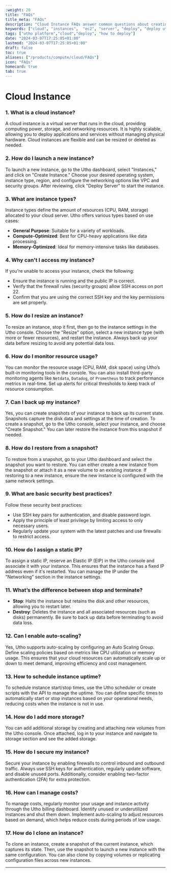 ```yaml
---
:weight: 20
title: "FAQs"
title_meta: "FAQs"
description: "Cloud Instance FAQs answer common questions about creating, managing, and optimizing virtual machines on Utho."
keywords: ["cloud", "instances",  "ec2", "server", "deploy", "deploy utho server"]
tags: ["utho platform","cloud","deploy", "how to deploy"]
date: "2024-03-07T17:25:05+01:00"
lastmod: "2024-03-07T17:25:05+01:00"
draft: false
toc: true
aliases: ["/products/compute/cloud/FAQs"]
icon: "FAQs"
homecard: true
tab: true
---
```

# Cloud Instance

### 1. **What is a cloud instance?**  
A cloud instance is a virtual server that runs in the cloud, providing computing power, storage, and networking resources. It is highly scalable, allowing you to deploy applications and services without managing physical hardware. Cloud instances are flexible and can be resized or deleted as needed.

### 2. **How do I launch a new instance?**  
To launch a new instance, go to the Utho dashboard, select "Instances," and click on "Create Instance." Choose your desired operating system, instance type, region, and configure the networking options like VPC and security groups. After reviewing, click "Deploy Server" to start the instance.

### 3. **What are instance types?**  
Instance types define the amount of resources (CPU, RAM, storage) allocated to your cloud server. Utho offers various types based on use cases:  
- **General Purpose**: Suitable for a variety of workloads.  
- **Compute-Optimized**: Best for CPU-heavy applications like data processing.  
- **Memory-Optimized**: Ideal for memory-intensive tasks like databases.

### 4. **Why can't I access my instance?**  
If you're unable to access your instance, check the following:  
- Ensure the instance is running and the public IP is correct.  
- Verify that the firewall rules (security groups) allow SSH access on port 22.  
- Confirm that you are using the correct SSH key and the key permissions are set properly.

### 5. **How do I resize an instance?**  
To resize an instance, stop it first, then go to the instance settings in the Utho console. Choose the "Resize" option, select a new instance type (with more or fewer resources), and restart the instance. Always back up your data before resizing to avoid any potential data loss.

### 6. **How do I monitor resource usage?**  
You can monitor the resource usage (CPU, RAM, disk space) using Utho’s built-in monitoring tools in the console. You can also install third-party monitoring agents like `Netdata`, `Datadog`, or `Prometheus` to track performance metrics in real-time. Set up alerts for critical thresholds to keep track of resource consumption.

### 7. **Can I back up my instance?**  
Yes, you can create snapshots of your instance to back up its current state. Snapshots capture the disk data and settings at the time of creation. To create a snapshot, go to the Utho console, select your instance, and choose "Create Snapshot." You can later restore the instance from this snapshot if needed.

### 8. **How do I restore from a snapshot?**  
To restore from a snapshot, go to your Utho dashboard and select the snapshot you want to restore. You can either create a new instance from the snapshot or attach it as a new volume to an existing instance. If restoring to a new instance, ensure the new instance is configured with the same network settings.

### 9. **What are basic security best practices?**  
Follow these security best practices:  
- Use SSH key pairs for authentication, and disable password login.  
- Apply the principle of least privilege by limiting access to only necessary users.  
- Regularly update your system with the latest patches and use firewalls to restrict access.

### 10. **How do I assign a static IP?**  
To assign a static IP, reserve an Elastic IP (EIP) in the Utho console and associate it with your instance. This ensures that the instance has a fixed IP address even if it's restarted. You can manage the IP under the "Networking" section in the instance settings.

### 11. **What’s the difference between stop and terminate?**  
- **Stop**: Halts the instance but retains the disk and other resources, allowing you to restart later.  
- **Destroy**: Deletes the instance and all associated resources (such as disks) permanently. Be sure to back up data before terminating to avoid data loss.

### 12. **Can I enable auto-scaling?**  
Yes, Utho supports auto-scaling by configuring an Auto Scaling Group. Define scaling policies based on metrics like CPU utilization or memory usage. This ensures that your cloud resources can automatically scale up or down to meet demand, improving efficiency and cost management.

### 13. **How to schedule instance uptime?**  
To schedule instance start/stop times, use the Utho scheduler or create scripts with the API to manage the uptime. You can define specific times to automatically start or stop instances based on your operational needs, reducing costs when the instance is not in use.

### 14. **How do I add more storage?**  
You can add additional storage by creating and attaching new volumes from the Utho console. Once attached, log in to your instance and navigate to storage section and see the added storage.

### 15. **How do I secure my instance?**  
Secure your instance by enabling firewalls to control inbound and outbound traffic. Always use SSH keys for authentication, regularly update software, and disable unused ports. Additionally, consider enabling two-factor authentication (2FA) for extra protection.

### 16. **How can I manage costs?**  
To manage costs, regularly monitor your usage and instance activity through the Utho billing dashboard. Identify unused or underutilized instances and shut them down. Implement auto-scaling to adjust resources based on demand, which helps reduce costs during periods of low usage.

### 17. **How do I clone an instance?**  
To clone an instance, create a snapshot of the current instance, which captures its state. Then, use the snapshot to launch a new instance with the same configuration. You can also clone by copying volumes or replicating configuration files across new instances.

---


